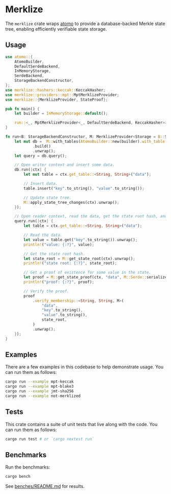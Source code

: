 # Merklize

The `merklize` crate wraps [atomo](../atomo) to provide a database-backed Merkle state tree, enabling efficiently verifiable state storage.

## Usage

```rust
use atomo::{
    AtomoBuilder,
    DefaultSerdeBackend,
    InMemoryStorage,
    SerdeBackend,
    StorageBackendConstructor,
};
use merklize::hashers::keccak::KeccakHasher;
use merklize::providers::mpt::MptMerklizeProvider;
use merklize::{MerklizeProvider, StateProof};

pub fn main() {
    let builder = InMemoryStorage::default();

    run::<_, MptMerklizeProvider<_, DefaultSerdeBackend, KeccakHasher>>(builder);
}

fn run<B: StorageBackendConstructor, M: MerklizeProvider<Storage = B::Storage>>(builder: B) {
    let mut db =  M::with_tables(AtomoBuilder::new(builder).with_table::<String, String>("data"))
            .build()
            .unwrap();
    let query = db.query();

    // Open writer context and insert some data.
    db.run(|ctx| {
        let mut table = ctx.get_table::<String, String>("data");

        // Insert data.
        table.insert("key".to_string(), "value".to_string());

        // Update state tree.
        M::apply_state_tree_changes(ctx).unwrap();
    });

    // Open reader context, read the data, get the state root hash, and get a proof of existence.
    query.run(|ctx| {
        let table = ctx.get_table::<String, String>("data");

        // Read the data.
        let value = table.get("key".to_string()).unwrap();
        println!("value: {:?}", value);

        // Get the state root hash.
        let state_root = M::get_state_root(ctx).unwrap();
        println!("state root: {:?}", state_root);

        // Get a proof of existence for some value in the state.
        let proof = M::get_state_proof(ctx, "data", M::Serde::serialize(&"key")).unwrap();
        println!("proof: {:?}", proof);

        // Verify the proof.
        proof
            .verify_membership::<String, String, M>(
                "data",
                "key".to_string(),
                "value".to_string(),
                state_root,
            )
            .unwrap();
    });
}
```

## Examples

There are a few examples in this codebase to help demonstrate usage. You can run them as follows:

```sh
cargo run --example mpt-keccak
cargo run --example mpt-blake3
cargo run --example jmt-sha256
cargo run --example not-merklized
```

## Tests

This crate contains a suite of unit tests that live along with the code. You can run them as follows:

```sh
cargo run test # or `cargo nextest run`
```

## Benchmarks

Run the benchmarks:

```sh
cargo bench
```

See [benches/README.md](./benches/README.md) for results.
